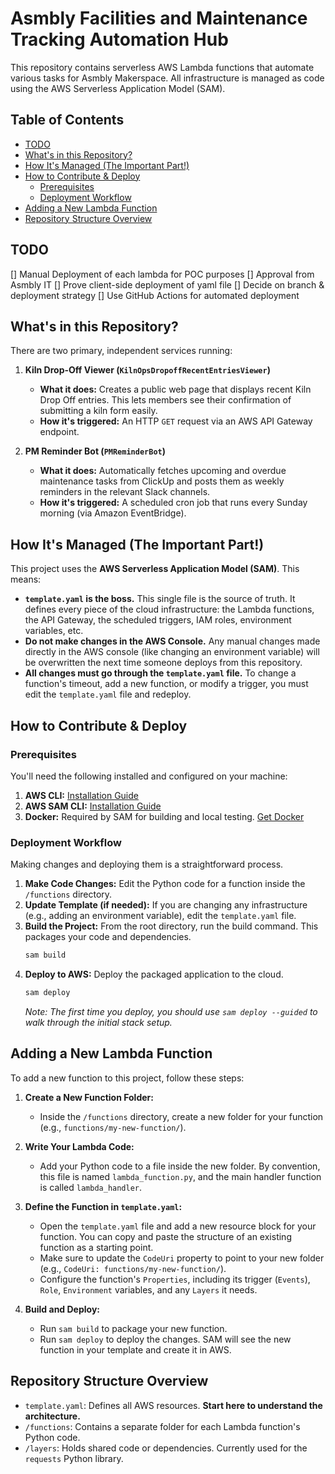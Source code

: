 # Asmbly Facilities and Maintenance Tracking Automation Hub

This repository contains serverless AWS Lambda functions that automate various tasks for Asmbly Makerspace. All infrastructure is managed as code using the AWS Serverless Application Model (SAM).

## Table of Contents
- [TODO](#todo)
- [What's in this Repository?](#whats-in-this-repository)
- [How It's Managed (The Important Part!)](#how-its-managed-the-important-part)
- [How to Contribute & Deploy](#how-to-contribute--deploy)
  - [Prerequisites](#prerequisites)
  - [Deployment Workflow](#deployment-workflow)
- [Adding a New Lambda Function](#adding-a-new-lambda-function)
- [Repository Structure Overview](#repository-structure-overview)

## TODO

[] Manual Deployment of each lambda for POC purposes
[] Approval from Asmbly IT
[] Prove client-side deployment of yaml file
[] Decide on branch & deployment strategy
[] Use GitHub Actions for automated deployment

## What's in this Repository?

There are two primary, independent services running:

1.  **Kiln Drop-Off Viewer (`KilnOpsDropoffRecentEntriesViewer`)**
    * **What it does:** Creates a public web page that displays recent Kiln Drop Off entries. This lets members see their confirmation of submitting a kiln form easily.
    * **How it's triggered:** An HTTP `GET` request via an AWS API Gateway endpoint.

2.  **PM Reminder Bot (`PMReminderBot`)**
    * **What it does:** Automatically fetches upcoming and overdue maintenance tasks from ClickUp and posts them as weekly reminders in the relevant Slack channels.
    * **How it's triggered:** A scheduled cron job that runs every Sunday morning (via Amazon EventBridge).

## How It's Managed (The Important Part!)

This project uses the **AWS Serverless Application Model (SAM)**. This means:

* **`template.yaml` is the boss.** This single file is the source of truth. It defines every piece of the cloud infrastructure: the Lambda functions, the API Gateway, the scheduled triggers, IAM roles, environment variables, etc.
* **Do not make changes in the AWS Console.** Any manual changes made directly in the AWS console (like changing an environment variable) will be overwritten the next time someone deploys from this repository.
* **All changes must go through the `template.yaml` file.** To change a function's timeout, add a new function, or modify a trigger, you must edit the `template.yaml` file and redeploy.

## How to Contribute & Deploy

### Prerequisites

You'll need the following installed and configured on your machine:

1.  **AWS CLI:** [Installation Guide](https://docs.aws.amazon.com/cli/latest/userguide/cli-chap-configure.html)
2.  **AWS SAM CLI:** [Installation Guide](https://docs.aws.amazon.com/serverless-application-model/latest/developerguide/serverless-sam-cli-install.html)
3.  **Docker:** Required by SAM for building and local testing. [Get Docker](https://www.docker.com/products/docker-desktop/)

### Deployment Workflow

Making changes and deploying them is a straightforward process.

1.  **Make Code Changes:** Edit the Python code for a function inside the `/functions` directory.
2.  **Update Template (if needed):** If you are changing any infrastructure (e.g., adding an environment variable), edit the `template.yaml` file.
3.  **Build the Project:** From the root directory, run the build command. This packages your code and dependencies.
    ```bash
    sam build
    ```
4.  **Deploy to AWS:** Deploy the packaged application to the cloud.
    ```bash
    sam deploy
    ```
    *Note: The first time you deploy, you should use `sam deploy --guided` to walk through the initial stack setup.*

## Adding a New Lambda Function

To add a new function to this project, follow these steps:

1.  **Create a New Function Folder:**
    * Inside the `/functions` directory, create a new folder for your function (e.g., `functions/my-new-function/`).

2.  **Write Your Lambda Code:**
    * Add your Python code to a file inside the new folder. By convention, this file is named `lambda_function.py`, and the main handler function is called `lambda_handler`.

3.  **Define the Function in `template.yaml`:**
    * Open the `template.yaml` file and add a new resource block for your function. You can copy and paste the structure of an existing function as a starting point.
    * Make sure to update the `CodeUri` property to point to your new folder (e.g., `CodeUri: functions/my-new-function/`).
    * Configure the function's `Properties`, including its trigger (`Events`), `Role`, `Environment` variables, and any `Layers` it needs.

4.  **Build and Deploy:**
    * Run `sam build` to package your new function.
    * Run `sam deploy` to deploy the changes. SAM will see the new function in your template and create it in AWS.

## Repository Structure Overview

* `template.yaml`: Defines all AWS resources. **Start here to understand the architecture.**
* `/functions`: Contains a separate folder for each Lambda function's Python code.
* `/layers`: Holds shared code or dependencies. Currently used for the `requests` Python library.


